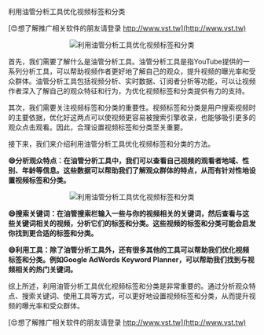 利用油管分析工具优化视频标签和分类

[😍想了解推广相关软件的朋友请登录 http://www.vst.tw](http://www.vst.tw)

 <center><img src="https://vst.tw/MP4/tuiguang/png/8.png" alt="利用油管分析工具优化视频标签和分类"></center>

首先，我们需要了解什么是油管分析工具。油管分析工具是指YouTube提供的一系列分析工具，可以帮助视频作者更好地了解自己的观众，提升视频的曝光率和受众群体。油管分析工具包括视频分析、实时数据、订阅者分析等功能，可以让视频作者深入了解自己的观众特征和行为，为优化视频标签和分类提供有力的支持。

其次，我们需要关注视频标签和分类的重要性。视频标签和分类是用户搜索视频时的主要依据，优化好这两点可以使视频更容易被搜索引擎收录，也能够吸引更多的观众点击观看。因此，合理设置视频标签和分类至关重要。

接下来，我们来介绍利用油管分析工具优化视频标签和分类的方法。

**😄分析观众特点：在油管分析工具中，我们可以查看自己视频的观看者地域、性别、年龄等信息。这些数据可以帮助我们了解观众群体的特点，从而有针对性地设置视频标签和分类。**

 <center><img src="https://vst.tw/MP4/tuiguang/png/6.png" alt="利用油管分析工具优化视频标签和分类"></center>

**😄搜索关键词：在油管搜索栏输入一些与你的视频相关的关键词，然后查看与这些关键词相关的视频，分析它们的标签和分类。这些视频的标签和分类可能会启发你找到更合适的标签和分类。**

**😄利用工具：除了油管分析工具外，还有很多其他的工具可以帮助我们优化视频标签和分类。例如Google AdWords Keyword Planner，可以帮助我们找到与视频相关的热门关键词。**

综上所述，利用油管分析工具优化视频标签和分类是非常重要的。通过分析观众特点、搜索关键词、使用工具等方式，可以更好地设置视频标签和分类，从而提升视频的曝光率和受众群体。

[😍想了解推广相关软件的朋友请登录 http://www.vst.tw](http://www.vst.tw)



